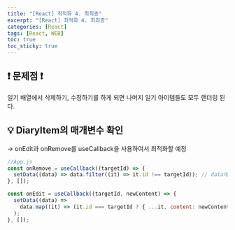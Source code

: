 ```yaml
---
title: "[React] 최적화 4. 최최종"
excerpt: "[React] 최적화 4. 최최종"
categories: [React]
tags: [React, WEB]
toc: true
toc_sticky: true
---
```


## ❗ 문제점 ❗

일기 배열에서 삭제하기, 수정하기를 하게 되면 나머지 일기 아이템들도 모두 랜더링 된다.

## 💡 DiaryItem의 매개변수 확인

-> onEdit과 onRemove를 useCallback을 사용하여서 최적화할 예정

```jsx
//App.js
const onRemove = useCallback((targetId) => {
  setData((data) => data.filter((it) => it.id !== targetId)); // data에 최신 state 업데이트
}, []);

const onEdit = useCallback((targetId, newContent) => {
  setData((data) =>
    data.map((it) => (it.id === targetId ? { ...it, content: newContent } : it))
  );
}, []);
```

